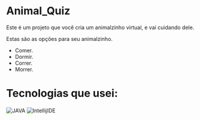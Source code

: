 # Animal_Quiz
<p>Este é um projeto que você cria um animalzinho virtual, e vai cuidando dele.</p>
<div>
  Estas são as opções para seu animalzinho.
  <ul>
    <li>Comer.</li>
    <li>Dormir.</li>
    <li>Correr.</li>
    <li>Morrer.</li>
  </ul>
</div>

# Tecnologias que usei: 
<div style="display: inline block">
   <img align="center" alt="JAVA" src="https://img.shields.io/badge/Java-ED8B00?style=for-the-badge&logo=openjdk&logoColor=white">
   <img align="center" alt="IntellijIDE" src="https://img.shields.io/badge/IntelliJ_IDEA-000000.svg?style=for-the-badge&logo=intellij-idea&logoColor=white">
</div>
